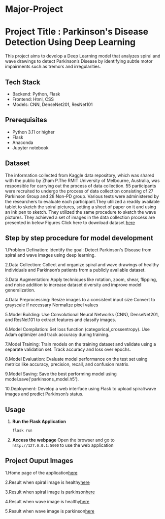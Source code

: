 # Major-Project
# Project Title : Parkinson's Disease Detection Using Deep Learning
This project aims to develop a Deep Learning model that analyzes spiral and wave drawings to detect Parkinson’s Disease by identifying subtle motor impairments such as tremors and irregularities.
## Tech Stack
- Backend: Python, Flask
- Frontend: Html, CSS
- Models: CNN, DenseNet201, ResNet101
## Prerequisites
- Python 3.11 or higher
- Flask
- Anaconda
- Jupyter notebook
## Dataset
The information collected from Kaggle data repository, which was shared with the public by Zham P.The RMIT University of Melbourne, Australia, was responsible for carrying out the process of data collection. 55 participants were recruited to undergo the process of data collection consisting of 27 Parkinson Group and 28 Non-PD group. Various tests were administered by the researchers to evaluate each participant.They utilized a readily available tablet to sketch the spiral pictures, setting a sheet of paper on it and using an ink pen to sketch. They utilized the same procedure to sketch the wave pictures. They achieved a set of images in the data collection process are presented in below Figures
Click here to download dataset [here](https://www.kaggle.com/datasets/kmader/parkinsons-drawings)

## Step by step procedure for model development 
1.Problem Defination:
    Identify the goal: Detect Parkinson's Disease from spiral and wave images using deep learning.
    
2.Data Collection:
    Collect and organize spiral and wave drawings of healthy individuals and Parkinson’s patients from a publicly available dataset.
    
3.Data Augmentation:
    Apply techniques like rotation, zoom, shear, flipping, and noise addition to increase dataset diversity and improve model generalization.
    
4.Data Preprocessing:
    Resize images to a consistent input size
    Convert to grayscale if necessary
    Normalize pixel values
    
5.Model Building:
    Use Convolutional Neural Networks (CNN), DenseNet201, and ResNet101 to extract features and classify images.
    
6.Model Compilation:
    Set loss function (categorical_crossentropy).
    Use Adam optimizer and track accuracy during training.
    
7.Model Training:
    Train models on the training dataset and validate using a separate validation set. Track accuracy and loss over epochs.
    
8.Model Evaluation:
    Evaluate model performance on the test set using metrics like accuracy, precision, recall, and confusion matrix.
    
9.Model Saving:
    Save the best performing model using model.save('parkinsons_model.h5').
    
10.Deployment:
    Develop a web interface using Flask to upload spiral/wave images and predict Parkinson’s status.
    
## Usage
1. **Run the Flask Application**
   ```bash
   flask run
   ```
2. **Access the webpage**
   Open the browser and go to `http://127.0.0.1:5000` to use the web application
   
## Project Ouput Images
1.Home page of the application[here](https://drive.google.com/file/d/1cbWttV0nYqDjCLEmFBCl5Iqlzf1tfD0j/view?usp=drivesdk)

2.Result when spiral image is healthy[here](https://drive.google.com/file/d/1cbpvcI4o19F4H86YqyMNBs4bk--8E1aG/view?usp=drivesdk)

3.Result when spiral image is parkinson[here](https://drive.google.com/file/d/1cbxLHfjloa1cZ-GXRbrXpQ2UBIlniMUp/view?usp=drivesdk)

4.Result when wave image is healthy[here](https://drive.google.com/file/d/1cffKqXNpHJFqQ_2emOGbPKp0rWs0aabN/view?usp=drivesdk)

5.Result when wave image is parkinson[here](https://drive.google.com/file/d/1cjXu01H3yoLDjaAlrU3vq1VzYSKTBd2j/view?usp=drivesdk)
   
